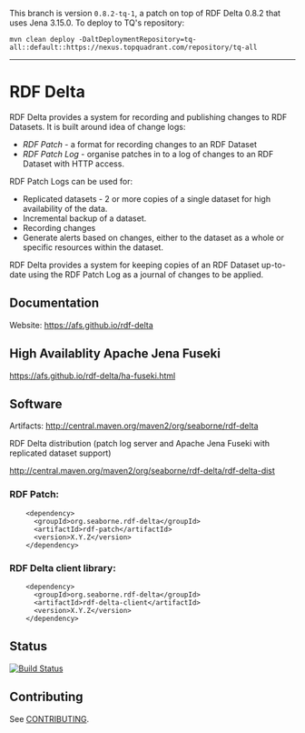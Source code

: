 This branch is version `0.8.2-tq-1`, a patch on top of RDF Delta 0.8.2
that uses Jena 3.15.0. To deploy to TQ's repository:

```
mvn clean deploy -DaltDeploymentRepository=tq-all::default::https://nexus.topquadrant.com/repository/tq-all
```

---

# RDF Delta

RDF Delta provides a system for recording and publishing changes to RDF
Datasets. It is built around idea of change logs:

* _RDF Patch_ -  a format for recording changes to an RDF Dataset
* _RDF Patch Log_ - organise patches in to a log of changes 
to an RDF Dataset with HTTP access. 

RDF Patch Logs can be used for:

* Replicated datasets - 2 or more copies of a single dataset for high
availability of the data.
* Incremental backup of a dataset.
* Recording changes 
* Generate alerts based on changes, either to the dataset as a whole or
specific resources within the dataset.

RDF Delta provides a system for keeping copies of an RDF Dataset
up-to-date using the RDF Patch Log as a journal of changes to be applied.

## Documentation

Website: https://afs.github.io/rdf-delta

## High Availablity Apache Jena Fuseki

https://afs.github.io/rdf-delta/ha-fuseki.html

## Software

Artifacts: http://central.maven.org/maven2/org/seaborne/rdf-delta

RDF Delta distribution (patch log server and Apache Jena Fuseki with
replicated dataset support)

http://central.maven.org/maven2/org/seaborne/rdf-delta/rdf-delta-dist

### RDF Patch:

```
    <dependency>
      <groupId>org.seaborne.rdf-delta</groupId>
      <artifactId>rdf-patch</artifactId>
      <version>X.Y.Z</version>
    </dependency>
```

### RDF Delta client library:
```
    <dependency>
      <groupId>org.seaborne.rdf-delta</groupId>
      <artifactId>rdf-delta-client</artifactId>
      <version>X.Y.Z</version>
    </dependency>
```

## Status

[![Build Status](https://api.travis-ci.org/afs/rdf-delta.svg)](https://travis-ci.org/afs/rdf-delta)

## Contributing

See [CONTRIBUTING](.github/CONTRIBUTING.md).

